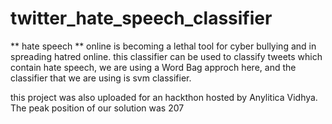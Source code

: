 # twitter_hate_speech_classifier
** hate speech ** online is becoming a lethal tool for cyber bullying and in spreading hatred online.
this classifier can be used to classify tweets which contain hate speech, 
we are using a Word Bag approch here, and the classifier that we are using is svm classifier.

this project was also uploaded for an hackthon hosted by Anylitica Vidhya.
The peak position of our solution was 207 
